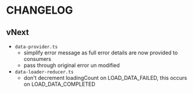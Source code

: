 # CHANGELOG

## vNext

- `data-provider.ts`
    - simplify error message as full error details are now provided to consumers
    - pass through original error un modified
- `data-loader-reducer.ts`
    - don't decrement loadingCount on LOAD_DATA_FAILED, this occurs on LOAD_DATA_COMPLETED
